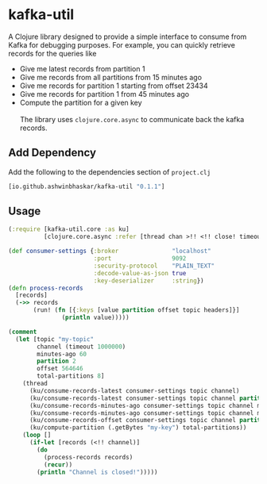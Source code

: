# kafka-util

A Clojure library designed to provide a simple interface to consume from Kafka for debugging purposes. For example, you can quickly retrieve records for the queries like 
- Give me latest records from partition 1
- Give me records from all partitions from 15 minutes ago
- Give me records for partition 1 starting from offset 23434
- Give me records for partition 1 from 45 minutes ago
- Compute the partition for a given key
<br><br>The library uses `clojure.core.async` to communicate back the kafka records.

## Add Dependency

Add the following to the dependencies section of `project.clj`
```clojure
[io.github.ashwinbhaskar/kafka-util "0.1.1"]
```

## Usage

```clojure
(:require [kafka-util.core :as ku]
          [clojure.core.async :refer [thread chan >!! <!! close! timeout]])

(def consumer-settings {:broker               "localhost"
                        :port                 9092
                        :security-protocol    "PLAIN_TEXT"
                        :decode-value-as-json true
                        :key-deserializer     :string})
(defn process-records
  [records]
  (->> records 
       (run! (fn [{:keys [value partition offset topic headers]}] 
               (println value)))))

(comment
  (let [topic "my-topic"
        channel (timeout 1000000)
        minutes-ago 60
        partition 2
        offset 564646
        total-partitions 8]
    (thread
      (ku/consume-records-latest consumer-settings topic channel)
      (ku/consume-records-latest consumer-settings topic channel partition)
      (ku/consume-records-minutes-ago consumer-settings topic channel minutes-ago)
      (ku/consume-records-minutes-ago consumer-settings topic channel minutes-ago partition)
      (ku/consume-records-offset consumer-settings topic channel partition offset)
      (ku/compute-partition (.getBytes "my-key") total-partitions))
    (loop []
      (if-let [records (<!! channel)]
        (do
          (process-records records)
          (recur))
        (println "Channel is closed!")))))

```
